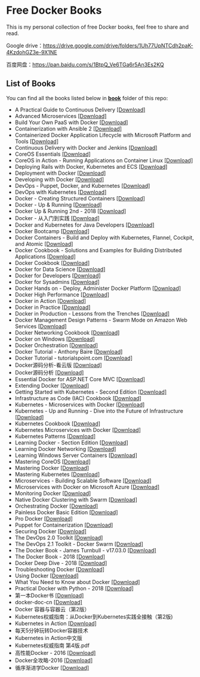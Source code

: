# Free Docker Books

This is my personal collection of free Docker books, feel free to share and read.

Google drive：https://drive.google.com/drive/folders/1Uh77UpNTCdh2paK-4KzdohGZ3e-9X1NE

百度网盘：https://pan.baidu.com/s/1BtpQ_Ve6TGa6r5An3Es2KQ

## List of Books

You can find all the books listed below in [**book**](/book) folder of this repo:

* A Practical Guide to Continuous Delivery [[Download]](/book/A%20Practical%20Guide%20to%20Continuous%20Delivery.epub)
* Advanced Microservices [[Download]](/book/Advanced%20Microservices.pdf)
* Build Your Own PaaS with Docker [[Download]](/book/Build%20Your%20Own%20PaaS%20with%20Docker.pdf)
* Containerization with Ansible 2 [[Download]](/book/Containerization%20with%20Ansible%202.epub)
* Containerized Docker Application Lifecycle with Microsoft Platform and Tools [[Download]](/book/Containerized%20Docker%20Application%20Lifecycle%20with%20Microsoft%20Platform%20and%20Tools.pdf)
* Continuous Delivery with Docker and Jenkins [[Download]](/book/Continuous%20Delivery%20with%20Docker%20and%20Jenkins.epub)
* CoreOS Essentials [[Download]](/book/CoreOS%20Essentials.pdf)
* CoreOS in Action - Running Applications on Container Linux [[Download]](/book/CoreOS%20in%20Action%20-%20Running%20Applications%20on%20Container%20Linux.pdf)
* Deploying Rails with Docker, Kubernetes and ECS [[Download]](/book/Deploying%20Rails%20with%20Docker%2C%20Kubernetes%20and%20ECS.pdf)
* Deployment with Docker [[Download]](/book/Deployment%20with%20Docker.epub)
* Developing with Docker [[Download]](/book/Developing%20with%20Docker.pdf)
* DevOps - Puppet, Docker, and Kubernetes [[Download]](/book/DevOps%20-%20Puppet%2C%20Docker%2C%20and%20Kubernetes.pdf)
* DevOps with Kubernetes [[Download]](/book/DevOps%20with%20Kubernetes.azw3)
* Docker - Creating Structured Containers [[Download]](/book/Docker%20-%20Creating%20Structured%20Containers.pdf)
* Docker - Up & Running [[Download]](/book/Docker%20-%20Up%20%26%20Running.pdf)
* Docker Up & Running 2nd - 2018 [[Download]](/book/Docker%20Up%20%26%20Running%202nd%20-%202018.pdf)
* Docker - 从入门到实践 [[Download]](/book/Docker%20-%20%E4%BB%8E%E5%85%A5%E9%97%A8%E5%88%B0%E5%AE%9E%E8%B7%B5.pdf)
* Docker and Kubernetes for Java Developers [[Download]](/book/Docker%20and%20Kubernetes%20for%20Java%20Developers.epub)
* Docker Bootcamp [[Download]](/book/Docker%20Bootcamp.pdf)
* Docker Containers - Build and Deploy with Kubernetes, Flannel, Cockpit, and Atomic [[Download]](/book/Docker%20Containers%20-%20Build%20and%20Deploy%20with%20Kubernetes%2C%20Flannel%2C%20Cockpit%2C%20and%20Atomic.pdf)
* Docker Cookbook - Solutions and Examples for Building Distributed Applications [[Download]](/book/Docker%20Cookbook%20-%20Solutions%20and%20Examples%20for%20Building%20Distributed%20Applications.pdf)
* Docker Cookbook [[Download]](/book/Docker%20Cookbook.pdf)
* Docker for Data Science [[Download]](/book/Docker%20for%20Data%20Science.pdf)
* Docker for Developers [[Download]](/book/Docker%20for%20Developers.pdf)
* Docker for Sysadmins [[Download]](/book/Docker%20for%20Sysadmins.pdf)
* Docker Hands on - Deploy, Administer Docker Platform [[Download]](/book/Docker%20Hands%20on%20-%20Deploy%2C%20Administer%20Docker%20Platform.epub)
* Docker High Performance [[Download]](/book/Docker%20High%20Performance.pdf)
* Docker in Action [[Download]](/book/Docker%20in%20Action.pdf)
* Docker in Practice [[Download]](/book/Docker%20in%20Practice.pdf)
* Docker in Production - Lessons from the Trenches [[Download]](/book/Docker%20in%20Production%20-%20Lessons%20from%20the%20Trenches.pdf)
* Docker Management Design Patterns - Swarm Mode on Amazon Web Services [[Download]](/book/Docker%20Management%20Design%20Patterns%20-%20Swarm%20Mode%20on%20Amazon%20Web%20Services.pdf)
* Docker Networking Cookbook [[Download]](/book/Docker%20Networking%20Cookbook.pdf)
* Docker on Windows [[Download]](/book/Docker%20on%20Windows.pdf)
* Docker Orchestration [[Download]](/book/Docker%20Orchestration.pdf)
* Docker Tutorial - Anthony Baire [[Download]](/book/Docker%20Tutorial%20-%20Anthony%20Baire.pdf)
* Docker Tutorial - tutorialspoint.com [[Download]](/book/Docker%20Tutorial%20-%20tutorialspoint.com.pdf)
* Docker源码分析-看云版 [[Download]](/book/Docker%E6%BA%90%E7%A0%81%E5%88%86%E6%9E%90-%E7%9C%8B%E4%BA%91%E7%89%88.pdf)
* Docker源码分析 [[Download]](/book/Docker%E6%BA%90%E7%A0%81%E5%88%86%E6%9E%90.pdf)
* Essential Docker for ASP.NET Core MVC [[Download]](/book/Essential%20Docker%20for%20ASP.NET%20Core%20MVC.pdf)
* Extending Docker [[Download]](/book/Extending%20Docker.pdf)
* Getting Started with Kubernetes - Second Edition [[Download]](/book/Getting%20Started%20with%20Kubernetes%20-%20Second%20Edition.pdf)
* Infrastructure as Code (IAC) Cookbook [[Download]](/book/Infrastructure%20as%20Code%20%28IAC%29%20Cookbook.pdf)
* Kubernetes - Microservices with Docker [[Download]](/book/Kubernetes%20-%20Microservices%20with%20Docker.pdf)
* Kubernetes - Up and Running - Dive into the Future of Infrastructure [[Download]](/book/Kubernetes%20-%20Up%20and%20Running%20-%20Dive%20into%20the%20Future%20of%20Infrastructure.epub)
* Kubernetes Cookbook [[Download]](/book/Kubernetes%20Cookbook.azw3)
* Kubernetes Microservices with Docker [[Download]](/book/Kubernetes%20Microservices%20with%20Docker.pdf)
* Kubernetes Patterns [[Download]](/book/Kubernetes%20Patterns.pdf)
* Learning Docker - Section Edition [[Download]](/book/Learning%20Docker%20-%20Section%20Edition.pdf)
* Learning Docker Networking [[Download]](/book/Learning%20Docker%20Networking.epub)
* Learning Windows Server Containers [[Download]](/book/Learning%20Windows%20Server%20Containers.pdf)
* Mastering CoreOS [[Download]](/book/Mastering%20CoreOS.pdf)
* Mastering Docker [[Download]](/book/Mastering%20Docker.pdf)
* Mastering Kubernetes [[Download]](/book/Mastering%20Kubernetes.pdf)
* Microservices - Building Scalable Software [[Download]](/book/Microservices%20-%20Building%20Scalable%20Software.pdf)
* Microservices with Docker on Microsoft Azure [[Download]](/book/Microservices%20with%20Docker%20on%20Microsoft%20Azure.epub)
* Monitoring Docker [[Download]](/book/Monitoring%20Docker.pdf)
* Native Docker Clustering with Swarm [[Download]](/book/Native%20Docker%20Clustering%20with%20Swarm.pdf)
* Orchestrating Docker [[Download]](/book/Orchestrating%20Docker.pdf)
* Painless Docker Basic Edition [[Download]](/book/Painless%20Docker%20Basic%20Edition.epub)
* Pro Docker [[Download]](/book/Pro%20Docker.pdf)
* Puppet for Containerization [[Download]](/book/Puppet%20for%20Containerization.pdf)
* Securing Docker [[Download]](/book/Securing%20Docker.pdf)
* The DevOps 2.0 Toolkit [[Download]](/book/The%20DevOps%202.0%20Toolkit.pdf)
* The DevOps 2.1 Toolkit - Docker Swarm [[Download]](/book/The%20DevOps%202.1%20Toolkit%20-%20Docker%20Swarm.pdf)
* The Docker Book - James Turnbull - v17.03.0 [[Download]](/book/The%20Docker%20Book%20-%20James%20Turnbull%20-%20v17.03.0.pdf)
* The Docker Book - 2018 [[Download]](/book/The%20Docker%20Book%20-%202018.pdf)
* Docker Deep Dive - 2018 [[Download]](/book/Docker%20Deep%20Dive%20-%202018.pdf)
* Troubleshooting Docker [[Download]](/book/Troubleshooting%20Docker.epub)
* Using Docker [[Download]](/book/Using%20Docker.pdf)
* What You Need to Know about Docker [[Download]](/book/What%20You%20Need%20to%20Know%20about%20Docker.pdf)
* Practical Docker with Python - 2018 [[Download]](/book/Practical%20Docker%20with%20Python%20-%202018.pdf)
* 第一本Docker书 [[Download]](/book/%E7%AC%AC%E4%B8%80%E6%9C%ACDocker%E4%B9%A6.pdf)
* docker-doc-cn [[Download]](/book/docker-doc-cn.pdf)
* Docker 容器与容器云（第2版）
* Kubernetes权威指南：从Docker到Kubernetes实践全接触（第2版) 
* Kubernetes in Action [[Download]](/book/Kubernetes%20in%20Action.pdf)
* 每天5分钟玩转Docker容器技术 
* Kubernetes in Action中文版
* Kubernetes权威指南 第4版.pdf
* 高性能Docker - 2016 [[Download]](/book/高性能Docker%20-%202016.pdf)
* Docker全攻略-2016 [[Download]](/book/Docker全攻略-2016.pdf)
* 循序渐进学Docker [[Download]](/book/循序渐进学Docker.pdf)
